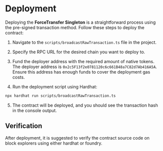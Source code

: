 # Deployment

Deploying the **ForceTransfer Singleton** is a straightforward process using the pre-signed transaction method. Follow these steps to deploy the contract:

1. Navigate to the `scripts/broadcastRawTransaction.ts` file in the project.

2. Specify the RPC URL for the desired chain you want to deploy to.

3. Fund the deployer address with the required amount of native tokens. The deployer address is `0x2c5F13f2e0781120c6c661B48a7C82d7Ab416A5A`. Ensure this address has enough funds to cover the deployment gas costs.

4. Run the deployment script using Hardhat:

```bash
npx hardhat run scripts/broadcastRawTransaction.ts
```

5. The contract will be deployed, and you should see the transaction hash in the console output.

## Verification

After deployment, it is suggested to verify the contract source code on block explorers using either hardhat or foundry.
